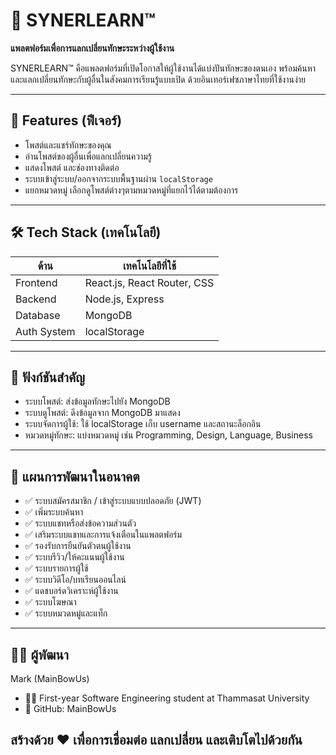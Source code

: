 # 🧠 SYNERLEARN™

**แพลตฟอร์มเพื่อการแลกเปลี่ยนทักษะระหว่างผู้ใช้งาน**

SYNERLEARN™ คือแพลตฟอร์มที่เปิดโอกาสให้ผู้ใช้งานได้แบ่งปันทักษะของตนเอง พร้อมค้นหาและแลกเปลี่ยนทักษะกับผู้อื่นในสังคมการเรียนรู้แบบเปิด ด้วยอินเทอร์เฟซภาษาไทยที่ใช้งานง่าย

---

## 🔑 Features (ฟีเจอร์)

- โพสต์และแชร์ทักษะของคุณ
- อ่านโพสต์ของผู้อื่นเพื่อแลกเปลี่ยนความรู้
- แสดงโพสต์ และช่องทางติดต่อ
- ระบบเข้าสู่ระบบ/ออกจากระบบพื้นฐานผ่าน `localStorage`
- แยกหมวดหมู่ เลือกดูโพสต์ต่างๆตามหมวดหมู่ที่แยกไว้ได้ตามต้องการ

---

## 🛠 Tech Stack (เทคโนโลยี)

| ด้าน        | เทคโนโลยีที่ใช้            |
|-------------|-----------------------------|
| Frontend    | React.js, React Router, CSS |
| Backend     | Node.js, Express  |
| Database    | MongoDB        |
| Auth System | localStorage      |

---

## 🧩 ฟังก์ชันสำคัญ

- ระบบโพสต์: ส่งข้อมูลทักษะไปยัง MongoDB
- ระบบดูโพสต์: ดึงข้อมูลจาก MongoDB มาแสดง
- ระบบจัดการผู้ใช้: ใช้ localStorage เก็บ username และสถานะล็อกอิน
- หมวดหมู่ทักษะ: แบ่งหมวดหมู่ เช่น Programming, Design, Language, Business

---

## 🚀 แผนการพัฒนาในอนาคต

- ✅ ระบบสมัครสมาชิก / เข้าสู่ระบบแบบปลอดภัย (JWT)
- ✅ เพิ่มระบบค้นหา
- ✅ ระบบแชทหรือส่งข้อความส่วนตัว
- ✅ เสริมระบบแชทและการแจ้งเตือนในแพลตฟอร์ม
- ✅ รองรับการยืนยันตัวตนผู้ใช้งาน
- ✅ ระบบรีวิว/ให้คะแนนผู้ใช้งาน
- ✅ ระบบรายการผู้ใช้
- ✅ ระบบวิดีโอ/บทเรียนออนไลน์
- ✅ แดชบอร์ดวิเคราะห์ผู้ใช้งาน
- ✅ ระบบโฆษณา
- ✅ ระบบหมวดหมู่และแท็ก

---

## 🙋‍♂️ ผู้พัฒนา
Mark (MainBowUs)
- 👨‍💻 First-year Software Engineering student at Thammasat University
- 🔗 GitHub: MainBowUs

## สร้างด้วย ❤️ เพื่อการเชื่อมต่อ แลกเปลี่ยน และเติบโตไปด้วยกัน
